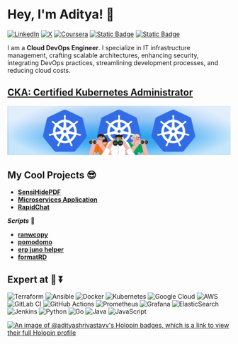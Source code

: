 # Hey, I'm Aditya! 👋

[![LinkedIn](https://img.shields.io/badge/linkedin-%230077B5.svg?style=for-the-badge&logo=linkedin&logoColor=white)](https://www.linkedin.com/in/aditya-shrivastav1/)
[![X](https://img.shields.io/badge/X-%23000000.svg?style=for-the-badge&logo=X&logoColor=white)](https://x.com/CaptainAdityaa)
[![Coursera](https://img.shields.io/badge/Coursera-%230056D2.svg?style=for-the-badge&logo=Coursera&logoColor=white)](https://www.coursera.org/user/b2202b502dcde69f8c78c4b2787447bc)
[![Static Badge](https://img.shields.io/badge/Docker_Hub-white?style=for-the-badge&logo=docker)](https://hub.docker.com/u/adityadocs)
[![Static Badge](https://img.shields.io/badge/Linux_Foundation-gray?style=for-the-badge&logo=linux)](https://openprofile.dev/profile/adityashrivastav)

I am a **Cloud DevOps Engineer**. I specialize in IT infrastructure management, crafting scalable architectures, enhancing security, integrating DevOps practices, streamlining development processes, and reducing cloud costs.

## [**CKA: Certified Kubernetes Administrator**](https://www.credly.com/badges/73b7b72b-7d34-44ec-beb2-745267c39b7d/)

![kubenetes](./looking-for-kubernetes.webp)

## My Cool Projects 😎

- [**SensiHidePDF**](https://github.com/aditya-shrivastavv/sensihide-pdf)
- [**Microservices Application**](https://github.com/aditya-shrivastavv/microservices-mp3-converter)
- [**RapidChat**](https://github.com/aditya-shrivastavv/RapidChat)

**_Scripts_** 📃

- [**ranwcopy**](https://github.com/aditya-shrivastavv/ranwcopy)
- [**pomodomo**](https://github.com/aditya-shrivastavv/pomodomo)
- [**erp juno helper**](https://github.com/aditya-shrivastavv/erp-juno-helper)
- [**formatRD**](https://github.com/aditya-shrivastavv/formatRD)

## Expert at 🫡 ⏬

![Terraform](https://img.shields.io/badge/terraform-%235835CC.svg?style=for-the-badge&logo=terraform&logoColor=white)
![Ansible](https://img.shields.io/badge/ansible-%231A1918.svg?style=for-the-badge&logo=ansible&logoColor=white)
![Docker](https://img.shields.io/badge/docker-%230db7ed.svg?style=for-the-badge&logo=docker&logoColor=white)
![Kubernetes](https://img.shields.io/badge/kubernetes-%23326ce5.svg?style=for-the-badge&logo=kubernetes&logoColor=white)
![Google Cloud](https://img.shields.io/badge/GoogleCloud-%234285F4.svg?style=for-the-badge&logo=google-cloud&logoColor=white)
![AWS](https://img.shields.io/badge/AWS-%23FF9900.svg?style=for-the-badge&logo=amazon-aws&logoColor=white)
![GitLab CI](https://img.shields.io/badge/gitlab%20ci-%23181717.svg?style=for-the-badge&logo=gitlab&logoColor=white)
![GitHub Actions](https://img.shields.io/badge/github%20actions-%232671E5.svg?style=for-the-badge&logo=githubactions&logoColor=white)
![Prometheus](https://img.shields.io/badge/Prometheus-E6522C?style=for-the-badge&logo=Prometheus&logoColor=white)
![Grafana](https://img.shields.io/badge/grafana-%23F46800.svg?style=for-the-badge&logo=grafana&logoColor=white)
![ElasticSearch](https://img.shields.io/badge/-ElasticSearch-005571?style=for-the-badge&logo=elasticsearch)
![Jenkins](https://img.shields.io/badge/jenkins-%232C5263.svg?style=for-the-badge&logo=jenkins&logoColor=white)
![Python](https://img.shields.io/badge/python-3670A0?style=for-the-badge&logo=python&logoColor=ffdd54)
![Go](https://img.shields.io/badge/go-%2300ADD8.svg?style=for-the-badge&logo=go&logoColor=white)
![Java](https://img.shields.io/badge/java-%23ED8B00.svg?style=for-the-badge&logo=openjdk&logoColor=white)
![JavaScript](https://img.shields.io/badge/javascript-%23323330.svg?style=for-the-badge&logo=javascript&logoColor=%23F7DF1E)

[![An image of @adityashrivastavv's Holopin badges, which is a link to view their full Holopin profile](https://holopin.me/adityashrivastavv)](https://holopin.io/@adityashrivastavv)
